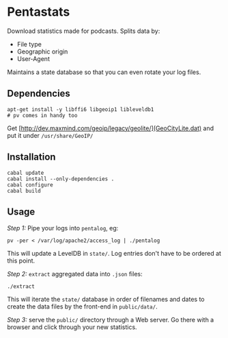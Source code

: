 # Pentastats

Download statistics made for podcasts. Splits data by:

* File type
* Geographic origin
* User-Agent

Maintains a state database so that you can even rotate your log files.


## Dependencies

    apt-get install -y libffi6 libgeoip1 libleveldb1
    # pv comes in handy too

Get [http://dev.maxmind.com/geoip/legacy/geolite/](GeoCityLite.dat)
and put it under `/usr/share/GeoIP/`


## Installation

```
cabal update
cabal install --only-dependencies .
cabal configure
cabal build
```


## Usage

*Step 1:* Pipe your logs into `pentalog`, eg:
```
pv -per < /var/log/apache2/access_log | ./pentalog
```

This will update a LevelDB in `state/`. Log entries don't have to be
ordered at this point.


*Step 2:* `extract` aggregated data into `.json` files:
```
./extract
```

This will iterate the `state/` database in order of filenames and
dates to create the data files by the front-end in `public/data/`.


*Step 3:* serve the `public/` directory through a Web server. Go there
 with a browser and click through your new statistics.
